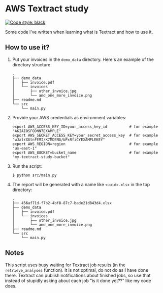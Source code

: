 # AWS Textract study

[![Code style: black](https://img.shields.io/badge/code%20style-black-000000.svg)](https://github.com/psf/black)

Some code I've written when learning what is Textract and how to use it.

## How to use it?

1. Put your invoices in the `demo_data` directory.
   Here's an example of the directory structure:
    ```
    .
    ├── demo_data
    │   ├── invoice.pdf
    │   └── invoices
    │       ├── other_invoice.jpg
    │       └── and_one_more_invoice.png
    ├── readme.md
    └── src
        └── main.py
    ```

2. Provide your AWS credentials as environment variables:
    ```
    export AWS_ACCESS_KEY_ID=your_access_key_id          # for example "AKIAIOSFODNN7EXAMPLE"
    export AWS_SECRET_ACCESS_KEY=your_secret_access_key  # for example "wJalrXUtnFEMI/K7MDENG/bPxRfiCYEXAMPLEKEY"
    export AWS_REGION=region                             # for example "us-east-1"
    export AWS_BUCKET=bucket_name                        # for example "my-textract-study-bucket"
    ```

3. Run the script:
    ```shell
    $ python src/main.py
    ```

4. The report will be generated with a name like `<uuid>.xlsx` in the top directory:
    ```
    .
    ├── 456af71d-f7b2-4bf8-87c7-bade21d843d4.xlsx
    ├── demo_data
    │   ├── invoice.pdf
    │   └── invoices
    │       ├── other_invoice.jpg
    │       └── and_one_more_invoice.png
    ├── readme.md
    └── src
        └── main.py
    ```

## Notes

This script uses busy waiting for Textract job results (in the `retrieve_analyses` function). It is not optimal, do not do as I have done there. Textract can publish notifications about finished jobs, so use that instead of stupidly asking about each job "is it done yet??" like my code does.
   